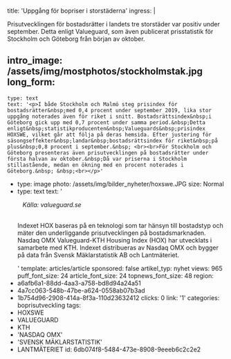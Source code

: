 title: 'Uppgång för bopriser i storstäderna'
ingress: |
  <p>Prisutvecklingen för bostadsrätter i landets tre storstäder var positiv under september. Detta enligt Valueguard, som även publicerat prisstatistik för Stockholm och Göteborg från början av oktober.
  </p>
  
intro_image: /assets/img/mostphotos/stockholmstak.jpg
long_form:
  -
    type: text
    text: '<p>I både Stockholm och Malmö steg prisindex för bostadsrätter&nbsp;med 0,4 procent under september 2019, lika stor uppgång noterades även för riket i snitt. Bostadsrättsindex&nbsp;i Göteborg gick upp med 0,7 procent under samma period.&nbsp;Detta enligt&nbsp;statistikproducenten&nbsp;Valueguards&nbsp;prisindex HOXSWE, vilket går att följa på deras hemsida. Efter justering för säsongseffekter&nbsp;landar&nbsp;bostadsrättsindex för riket&nbsp;på plus&nbsp;0,8 procent i september.&nbsp; <br><br>För Stockholm och Göteborg presenteras även prisutvecklingen på bostadsrätter under första halvan av oktober.&nbsp;Då var priserna i Stockholm stillastående, medan en ökning med en procent noterades i Göteborg.&nbsp; &nbsp;<br></p>'
  -
    type: image
    photo: /assets/img/bilder_nyheter/hoxswe.JPG
    size: Normal
  -
    type: text
    text: '<p><i>&nbsp; &nbsp;Källa: valueguard.se</i></p><p><br>Indexet HOX baseras på en teknologi som tar hänsyn till bostadstyp och mäter den underliggande prisutvecklingen på bostadsmarknaden. Nasdaq OMX&nbsp;Valueguard-KTH&nbsp;Housing&nbsp;Index (HOX) har utvecklats i samarbete med KTH. Indexet distribueras av Nasdaq OMX och bygger på data från Svensk Mäklarstatistik AB och Lantmäteriet.&nbsp; &nbsp;<br></p>'
template: articles/article
sponsored: false
artikel_typ: nyhet
views: 965
puff_font_size: 24
article_font_size: 24
topnews_font_size: 48
region:
  - a6afb6a1-88dd-4aa3-a758-bd8d94a24a51
  - 4a7cc063-548b-47be-a624-0558ab07b3ad
  - 1b754d96-2908-414a-8f3a-110d23632412
clicks: 0
link: '1'
categories: boprisutveckling
tags:
  - HOXSWE
  - VALUEGUARD
  - KTH
  - 'NASDAQ OMX'
  - 'SVENSK MÄKLARSTATISTIK'
  - LANTMÄTERIET
id: 6db074f8-5484-473e-8908-9eeeb6c2c2e2
